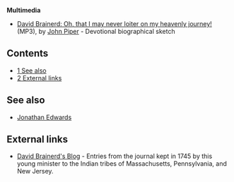 **Multimedia**

-   [David Brainerd: Oh, that I may never loiter on my heavenly journey!](http://www.archive.org/download/MenOfWhomTheWorldWasNotWorthy/03_brainerd.mp3)
    (MP3), by [John Piper](John_Piper "John Piper") - Devotional
    biographical sketch

## Contents

-   [1 See also](#See_also)
-   [2 External links](#External_links)


## See also

-   [Jonathan Edwards](Jonathan_Edwards "Jonathan Edwards")

## External links

-   [David Brainerd's Blog](http://davidbrainerd.blogspot.com/) -
    Entries from the journal kept in 1745 by this young minister to the
    Indian tribes of Massachusetts, Pennsylvania, and New Jersey.



